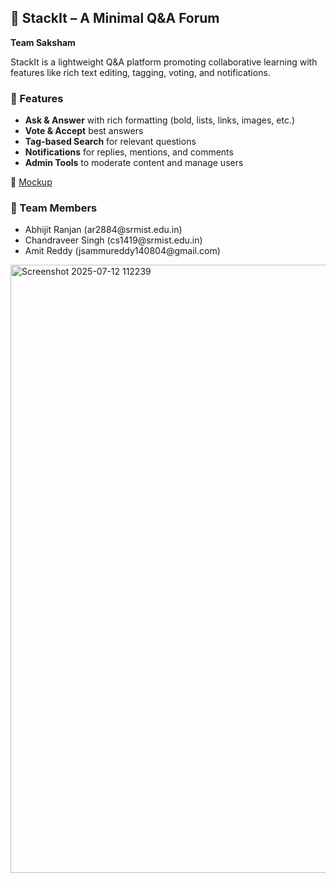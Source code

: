 <h2>🚀 StackIt – A Minimal Q&amp;A Forum</h2>
<p><strong>Team Saksham</strong></p>

<p>
StackIt is a lightweight Q&amp;A platform promoting collaborative learning with features like rich text editing, tagging, voting, and notifications.
</p>

<h3>🔑 Features</h3>
<ul>
  <li><strong>Ask &amp; Answer</strong> with rich formatting (bold, lists, links, images, etc.)</li>
  <li><strong>Vote &amp; Accept</strong> best answers</li>
  <li><strong>Tag-based Search</strong> for relevant questions</li>
  <li><strong>Notifications</strong> for replies, mentions, and comments</li>
  <li><strong>Admin Tools</strong> to moderate content and manage users</li>
</ul>

<p>🔗 <a href="https://link.excalidraw.com/l/65VNwvy7c4X/8bM86GXnnUN">Mockup</a></p>

<h3>👥 Team Members</h3>
<ul>
  <li>Abhijit Ranjan (ar2884@srmist.edu.in)</li>
  <li>Chandraveer Singh (cs1419@srmist.edu.in)</li>
  <li>Amit Reddy (jsammureddy140804@gmail.com)</li>
</ul>
<img width="1902" height="973" alt="Screenshot 2025-07-12 112239" src="https://github.com/user-attachments/assets/3e445650-9bb3-4858-af3f-415eeb4cb25e" />
